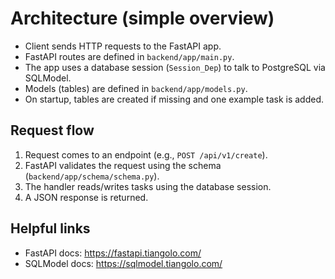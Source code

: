 # Architecture (simple overview)

- Client sends HTTP requests to the FastAPI app.
- FastAPI routes are defined in `backend/app/main.py`.
- The app uses a database session (`Session_Dep`) to talk to PostgreSQL via SQLModel.
- Models (tables) are defined in `backend/app/models.py`.
- On startup, tables are created if missing and one example task is added.

## Request flow
1. Request comes to an endpoint (e.g., `POST /api/v1/create`).
2. FastAPI validates the request using the schema (`backend/app/schema/schema.py`).
3. The handler reads/writes tasks using the database session.
4. A JSON response is returned.

## Helpful links
- FastAPI docs: https://fastapi.tiangolo.com/
- SQLModel docs: https://sqlmodel.tiangolo.com/